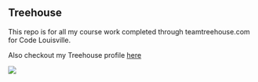 ## Treehouse

This repo is for all my course work completed through teamtreehouse.com for Code Louisville.

Also checkout my Treehouse profile [here](https://teamtreehouse.com/ravendunn)

![](http://1.bp.blogspot.com/-SA7kaP1Yzyw/UOtg324UnLI/AAAAAAAAKgY/-_SkwZHigXw/s640/2204.jpg)
